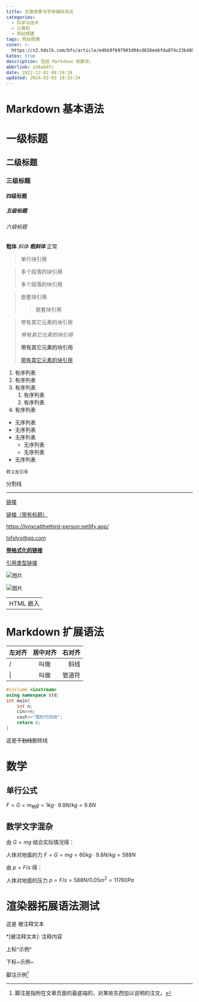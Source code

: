 ```yaml
---
title: 文章效果与字体编码测试
categories:
  - 科学与技术
  - 计算机
  - 网站搭建
tags: 网站搭建
cover: >-
  https://s2.hdslb.com/bfs/article/e4bb9f697983d94cd838ee6fda074c23b489052e.png@1e_1c.webp
katex: true
description: 包括 Markdown 和数学。
abbrlink: a36a68fc
date: 2022-12-02 08:18:18
updated: 2024-02-03 18:33:24
---
```


# Markdown 基本语法

# 一级标题

## 二级标题

### 三级标题

#### 四级标题

##### 五级标题

###### 六级标题

**粗体** _斜体_ **_粗斜体_** 正常

> 单行块引用

> 多个段落的块引用
>
> 多个段落的块引用

> 嵌套块引用
>
> > 嵌套块引用

> 带有其它元素的块引用
>
> _带有其它元素的块引用_
>
> **带有其它元素的块引用**
>
> [带有其它元素的块引用](#)

1. 有序列表
2. 有序列表
3. 有序列表
   1. 有序列表
   2. 有序列表
4. 有序列表

- 无序列表
- 无序列表
- 无序列表
  - 无序列表
  - 无序列表
- 无序列表

`转义反引号`

分割线

---

[链接](https://lynxcatthethird-person.netlify.app/)

[链接（带有标题）](https://lynxcatthethird-person.netlify.app/ "标题")

<https://lynxcatthethird-person.netlify.app/>

<tsfxlyx@qq.com>

**[带格式化的链接](https://lynxcatthethird-person.netlify.app/)**

[引用类型链接][1]

[1]: https://lynxcatthethird-person.netlify.app/

![图片](https://s2.hdslb.com/bfs/album/335657374a640f1748c290003b8851caa7db114d.png@1e_1c.webp "哔哩哔哩")

![图片](https://lynx-img.s3.bitiful.net/lptf.jpg "缤纷云")

<table>
    <tr>
        <td>HTML 嵌入</td>
    </tr>
</table>

# Markdown 扩展语法

| 左对齐 | 居中对齐 | 右对齐 |
| :----- | :------: | -----: |
| /      |   叫做   |   斜线 |
| &#124; |   叫做   | 管道符 |

```cpp
#include <iostream>
using namespace std;
int main{
    int n;
    cin>>n;
    cout<<"围栏代码块";
    return 0;
}
```

这是~~下划线~~删除线

# 数学

## 单行公式

$F=G=m_\textsf{物}g=1kg·9.8N/kg=9.8N$

## 数学文字混杂

由 $G=mg$ 结合实际情况得：

人体对地面的力 $F=G=mg=60kg\cdot 9.8N/kg=588N$

由 $p=F/s$ 得：

人体对地面的压力 $p=F/s=588N/0.05m^2=11760Pa$

# 渲染器拓展语法测试

这是 被注释文本

*[被注释文本]: 注释内容

上标^示例^

下标~示例~

脚注示例[^1]

[^1]: 脚注是指附在文章页面的最底端的，对某些东西加以说明的注文。
